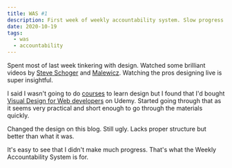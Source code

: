 ```yaml
---
title: WAS #1
description: First week of weekly accountability system. Slow progress.
date: 2020-10-19
tags:
  - was
  - accountability
---
```

Spent most of last week tinkering with design. Watched some brilliant videos by  [Steve Schoger](https://www.youtube.com/channel/UCxqiDtkXtOCNJdckODHk9YA) and [Malewicz](https://www.youtube.com/c/MalewiczHype/playlists). Watching the pros designing live is super insightful. 

I said I wasn't going to do [courses](https://ameneres.com/post/designlevel1)  to learn design but I found that I'd bought [Visual Design for Web developers](https://www.udemy.com/course/graphic-design-for-web-designers-ui-designers-developers/) on Udemy. Started going through that as it seems very practical and short enough to go through the materials quickly.

Changed the design on this blog. Still ugly. Lacks proper structure but better than what it was.

It's easy to see that I didn't make much progress. That's what the Weekly Accountability System is for. 